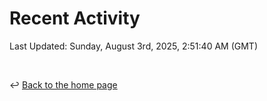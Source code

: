 # Recent Activity

<!--RECENT_ACTIVITY:start-->
<!--RECENT_ACTIVITY:end-->

<!--RECENT_ACTIVITY:last_update-->
Last Updated: Sunday, August 3rd, 2025, 2:51:40 AM (GMT)
<!--RECENT_ACTIVITY:last_update_end-->

<br>

↩️ [Back to the home page](/README.md)
